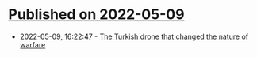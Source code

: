 # [Published on 2022-05-09](index.md)

* [2022-05-09, 16:22:47](https://news.ycombinator.com/item?id=31316107) - [The Turkish drone that changed the nature of warfare](https://www.newyorker.com/magazine/2022/05/16/the-turkish-drone-that-changed-the-nature-of-warfare)
